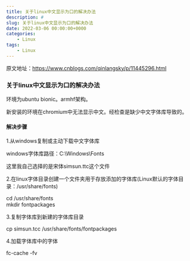 ```yaml
---
title: 关于linux中文显示为口的解决办法
description: #
slug: 关于linux中文显示为口的解决办法
date: 2022-03-06 00:00:00+0000
categories:
    - Linux
tags:
    - Linux
---
```


原文地址：https://www.cnblogs.com/qinlangsky/p/11445296.html

### 关于linux中文显示为口的解决办法

环境为ubuntu bionic。armhf架构。

新安装的环境在chromium中无法显示中文。经检查是缺少中文字体库导致的。

#### 解决步骤

1.从windows复制或主动下载中文字体库

windows字体库路径：C:\Windows\Fonts

这里我自己选择的是宋体simsun.ttc这个文件

2.在linux字体目录创建一个文件夹用于存放添加的字体库(Linux默认的字体目录：/usr/share/fonts)

cd /usr/share/fonts  
mkdir fontpackages

3.复制字体库到新建的字体库目录

cp simsun.tcc /usr/share/fonts/fontpackages

4.加载字体库中的字体

fc-cache -fv

